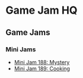 # Game Jam HQ

## Game Jams

### Mini Jams

- [Mini Jam 188: Mystery](https://github.com/Game-Jam-HQ/Mini-Jam-188-Mystery)
- [Mini Jam 189: Cooking](https://github.com/Game-Jam-HQ/Mini-Jam-189-Cooking)
